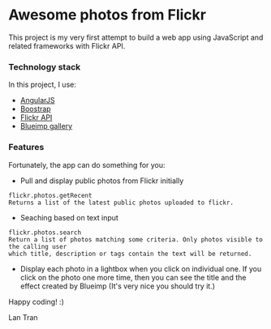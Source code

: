 # Awesome photos from Flickr

This project is my very first attempt to build a web app using JavaScript and related frameworks with Flickr API.

### Technology stack
In this project, I use:

 * [AngularJS](https://angularjs.org/)
 * [Boostrap](http://getbootstrap.com/)
 * [Flickr API](https://www.flickr.com/services/api/)
 * [Blueimp gallery](http://blueimp.github.io/Bootstrap-Image-Gallery/)


### Features
Fortunately, the app can do something for you:
 
 *  Pull and display public photos from Flickr initially 
```
flickr.photos.getRecent
Returns a list of the latest public photos uploaded to flickr.
```
 * Seaching based on text input
```
flickr.photos.search
Return a list of photos matching some criteria. Only photos visible to the calling user
which title, description or tags contain the text will be returned.

```
 * Display each photo in a lightbox when you click on individual one. If you click on the 
 photo one more time, then you can see the title and the effect created by Blueimp (It's very nice you
 should try it.)  

Happy coding! :)

Lan Tran

